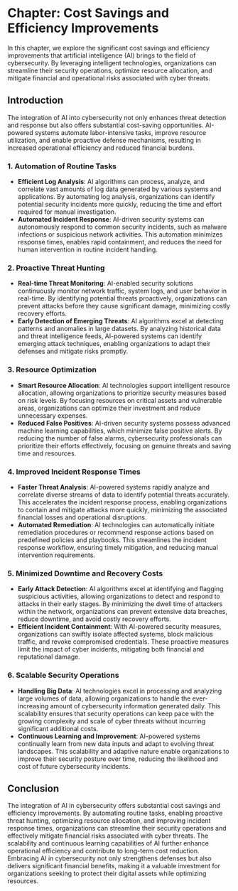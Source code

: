Chapter: Cost Savings and Efficiency Improvements
=================================================

In this chapter, we explore the significant cost savings and efficiency improvements that artificial intelligence (AI) brings to the field of cybersecurity. By leveraging intelligent technologies, organizations can streamline their security operations, optimize resource allocation, and mitigate financial and operational risks associated with cyber threats.

Introduction
------------

The integration of AI into cybersecurity not only enhances threat detection and response but also offers substantial cost-saving opportunities. AI-powered systems automate labor-intensive tasks, improve resource utilization, and enable proactive defense mechanisms, resulting in increased operational efficiency and reduced financial burdens.

### 1. Automation of Routine Tasks

* **Efficient Log Analysis**: AI algorithms can process, analyze, and correlate vast amounts of log data generated by various systems and applications. By automating log analysis, organizations can identify potential security incidents more quickly, reducing the time and effort required for manual investigation.
* **Automated Incident Response**: AI-driven security systems can autonomously respond to common security incidents, such as malware infections or suspicious network activities. This automation minimizes response times, enables rapid containment, and reduces the need for human intervention in routine incident handling.

### 2. Proactive Threat Hunting

* **Real-time Threat Monitoring**: AI-enabled security solutions continuously monitor network traffic, system logs, and user behavior in real-time. By identifying potential threats proactively, organizations can prevent attacks before they cause significant damage, minimizing costly recovery efforts.
* **Early Detection of Emerging Threats**: AI algorithms excel at detecting patterns and anomalies in large datasets. By analyzing historical data and threat intelligence feeds, AI-powered systems can identify emerging attack techniques, enabling organizations to adapt their defenses and mitigate risks promptly.

### 3. Resource Optimization

* **Smart Resource Allocation**: AI technologies support intelligent resource allocation, allowing organizations to prioritize security measures based on risk levels. By focusing resources on critical assets and vulnerable areas, organizations can optimize their investment and reduce unnecessary expenses.
* **Reduced False Positives**: AI-driven security systems possess advanced machine learning capabilities, which minimize false positive alerts. By reducing the number of false alarms, cybersecurity professionals can prioritize their efforts effectively, focusing on genuine threats and saving time and resources.

### 4. Improved Incident Response Times

* **Faster Threat Analysis**: AI-powered systems rapidly analyze and correlate diverse streams of data to identify potential threats accurately. This accelerates the incident response process, enabling organizations to contain and mitigate attacks more quickly, minimizing the associated financial losses and operational disruptions.
* **Automated Remediation**: AI technologies can automatically initiate remediation procedures or recommend response actions based on predefined policies and playbooks. This streamlines the incident response workflow, ensuring timely mitigation, and reducing manual intervention requirements.

### 5. Minimized Downtime and Recovery Costs

* **Early Attack Detection**: AI algorithms excel at identifying and flagging suspicious activities, allowing organizations to detect and respond to attacks in their early stages. By minimizing the dwell time of attackers within the network, organizations can prevent extensive data breaches, reduce downtime, and avoid costly recovery efforts.
* **Efficient Incident Containment**: With AI-powered security measures, organizations can swiftly isolate affected systems, block malicious traffic, and revoke compromised credentials. These proactive measures limit the impact of cyber incidents, mitigating both financial and reputational damage.

### 6. Scalable Security Operations

* **Handling Big Data**: AI technologies excel in processing and analyzing large volumes of data, allowing organizations to handle the ever-increasing amount of cybersecurity information generated daily. This scalability ensures that security operations can keep pace with the growing complexity and scale of cyber threats without incurring significant additional costs.
* **Continuous Learning and Improvement**: AI-powered systems continually learn from new data inputs and adapt to evolving threat landscapes. This scalability and adaptive nature enable organizations to improve their security posture over time, reducing the likelihood and cost of future cybersecurity incidents.

Conclusion
----------

The integration of AI in cybersecurity offers substantial cost savings and efficiency improvements. By automating routine tasks, enabling proactive threat hunting, optimizing resource allocation, and improving incident response times, organizations can streamline their security operations and effectively mitigate financial risks associated with cyber threats. The scalability and continuous learning capabilities of AI further enhance operational efficiency and contribute to long-term cost reduction. Embracing AI in cybersecurity not only strengthens defenses but also delivers significant financial benefits, making it a valuable investment for organizations seeking to protect their digital assets while optimizing resources.
